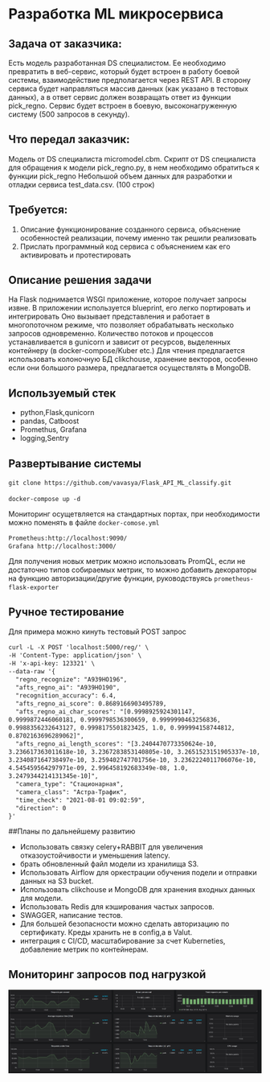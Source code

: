 # Разработка ML микросервиса

## Задача от заказчика:
Есть модель разработанная DS специалистом. Ее необходимо превратить в веб-сервис, который будет встроен в работу 
боевой системы, взаимодействие предполагается через REST API. В сторону сервиса будет направляться массив данных 
(как указано в тестовых данных), а в ответ сервис должен возвращать ответ из функции pick_regno. Сервис будет встроен 
в боевую, высоконагруженную систему (500 запросов в секунду).


## Что передал заказчик:
Модель от DS специалиста micromodel.cbm.
Скрипт от DS специалиста для обращения к модели pick_regno.py, в нем необходимо обратиться к функции pick_regno
Небольшой объем данных для разработки и отладки сервиса test_data.csv. (100 строк)


## Требуется:
1. Описание функционирование созданного сервиса, объяснение особенностей реализации, почему именно так решили реализовать
2. Прислать программный код сервиса с объяснением как его активировать и протестировать

## Описание решения задачи
На Flask поднимается WSGI приложение, которое получает запросы извне. В приложении используется blueprint, его легко 
портировать и интегрировать Оно вызывает представления и работает в многопоточном режиме, что позволяет обрабатывать 
несколько запросов одновременно. Количество потоков и процессов устанавливается в gunicorn и зависит от ресурсов,
выделенных контейнеру (в docker-compose/Kuber etc.)
Для чтения предлагается использовать колоночную БД clikchouse,  хранение векторов, особенно если они большого размера,
предлагается осуществлять в MongoDB.


## Используемый стек
- python,Flask,qunicorn
- pandas, Catboost
- Promethus, Grafana
- logging,Sentry


## Развертывание системы

```
git clone https://github.com/vavasya/Flask_API_ML_classify.git

docker-compose up -d
```
Мониторинг осущетвляется на стандартных портах, при необходимости можно поменять в файле ``docker-comose.yml``

```
Prometheus:http://localhost:9090/
Grafana http://localhost:3000/
```
Для получения новых метрик можно использовать PromQL, если не достаточно типов собираемых метрик, 
то можно добавить декораторы на функцию авторизации/другие функции, руководствуясь ``prometheus-flask-exporter``
## Ручное тестирование

Для примера можно кинуть тестовый POST запрос


```commandline
curl -L -X POST 'localhost:5000/reg/' \
-H 'Content-Type: application/json' \
-H 'x-api-key: 123321' \
--data-raw '{
  "regno_recognize": "А939НО196",
  "afts_regno_ai": "А939НО190",
  "recognition_accuracy": 6.4,
  "afts_regno_ai_score": 0.8689166903495789,
  "afts_regno_ai_char_scores": "[0.9998925924301147, 0.9999872446060181, 0.9999798536300659, 0.9999990463256836, 0.9988356232643127, 0.9998175501823425, 1.0, 0.999994158744812, 0.8702163696289062]",
  "afts_regno_ai_length_scores": "[3.2404470773350624e-10, 3.236617363011618e-10, 3.2367283853140805e-10, 3.2651523151905337e-10, 3.234087164738497e-10, 3.259402747701756e-10, 3.2362224011706076e-10, 4.545459564297971e-09, 2.996458192683349e-08, 1.0, 3.2479344214131345e-10]",
  "camera_type": "Стационарная",
  "camera_class": "Астра-Трафик",
  "time_check": "2021-08-01 09:02:59",
  "direction": 0
}'
```

##Планы по дальнейшему развитию


- Использовать связку celery+RABBIT для увеличения отказоустойчивости и уменьшения latency.
- брать обновленный файл модели из хранилища S3.
- Использовать Airflow для оркестрации обучения подели и отправки данных на S3 bucket.
- Использовать  clikchouse и  MongoDB для хранения входных данных для модели.
- Использовать Redis для кэширования частых запросов.
- SWAGGER, написание тестов.
- Для большей безопасности можно сделать авторизацию по сертификату. Креды хранить не в config,а в Valut.
- интеграция с CI/CD, масштабирование за счет Kuberneties, добавление метрик по контейнерам.




## Мониторинг запросов под нагрузкой

![работа приложения под нагрузкой](app_monitoring_example.jpg)

